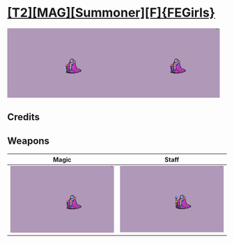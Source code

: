 # [\[T2\]\[MAG\]\[Summoner\]\[F\]{FEGirls}](./%5BT2%5D%5BMAG%5D%5BSummoner%5D%5BF%5D%7BFEGirls%7D)

<img src="./6.%20Magic/Magic_000.png" alt="[T2][MAG][Summoner][F]{FEGirls} standing" />

## Credits



## Weapons


|Magic |Staff |
|  :---: | :---: |
| <img alt="Magic animation" src="./6.%20Magic/Magic.gif" /> | <img alt="Staff animation" src="./7.%20Staff/Staff.gif" /> |
